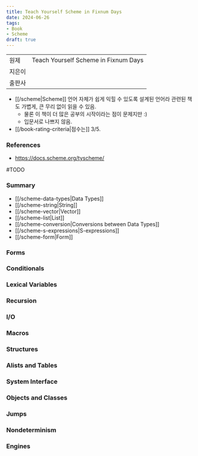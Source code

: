 ```yaml
---
title: Teach Yourself Scheme in Fixnum Days
date: 2024-06-26
tags:
- Book
- Scheme
draft: true
---
```


| | |
| --- | --- |
| 원제 | Teach Yourself Scheme in Fixnum Days |
| 지은이 | |
| 출판사 | |

- [[/scheme|Scheme]] 언어 자체가 쉽게 익힐 수 있도록 설계된 언어라 관련된 책도 가볍게, 큰 무리 없이 읽을 수 있음.
    - 물론 이 책이 더 많은 공부의 시작이라는 점이 문제지만 :)
    - 입문서로 나쁘지 않음.
- [[/book-rating-criteria|점수는]] 3/5.


### References
- https://docs.scheme.org/tyscheme/


#TODO
### Summary
- [[/scheme-data-types|Data Types]]
- [[/scheme-string|String]]
- [[/scheme-vector|Vector]]
- [[/scheme-list|List]]
- [[/scheme-conversion|Conversions between Data Types]]
- [[/scheme-s-expressions|S-expressions]]
- [[/scheme-form|Form]]

### Forms
### Conditionals
### Lexical Variables
### Recursion
### I/O
### Macros
### Structures
### Alists and Tables
### System Interface
### Objects and Classes
### Jumps
### Nondeterminism
### Engines




























